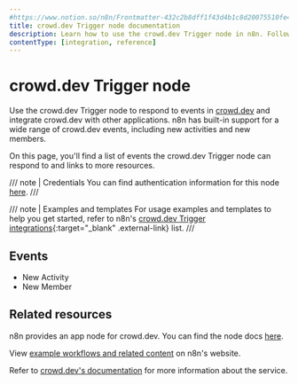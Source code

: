```yaml
---
#https://www.notion.so/n8n/Frontmatter-432c2b8dff1f43d4b1c8d20075510fe4
title: crowd.dev Trigger node documentation
description: Learn how to use the crowd.dev Trigger node in n8n. Follow technical documentation to integrate crowd.dev Trigger node into your workflows.
contentType: [integration, reference]
---
```


# crowd.dev Trigger node

Use the crowd.dev Trigger node to respond to events in [crowd.dev](https://www.crowd.dev/) and integrate crowd.dev with other applications. n8n has built-in support for a wide range of crowd.dev events, including new activities and new members.

On this page, you'll find a list of events the crowd.dev Trigger node can respond to and links to more resources.

/// note | Credentials
You can find authentication information for this node [here](/integrations/builtin/credentials/crowddev.md).
///

/// note | Examples and templates
For usage examples and templates to help you get started, refer to n8n's [crowd.dev Trigger integrations](https://n8n.io/integrations/crowddev-trigger/){:target="_blank" .external-link} list.
///	

## Events

* New Activity
* New Member

## Related resources

n8n provides an app node for crowd.dev. You can find the node docs [here](/integrations/builtin/app-nodes/n8n-nodes-base.crowddev.md).

View [example workflows and related content](https://n8n.io/integrations/crowddev/) on n8n's website.

Refer to [crowd.dev's documentation](https://docs.crowd.dev/reference/getting-started-with-crowd-dev-api) for more information about the service.
